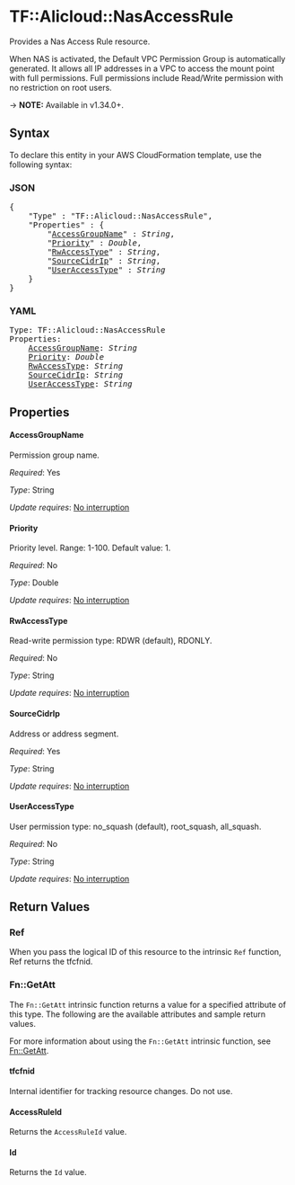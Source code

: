 # TF::Alicloud::NasAccessRule

Provides a Nas Access Rule resource.

When NAS is activated, the Default VPC Permission Group is automatically generated. It allows all IP addresses in a VPC to access the mount point with full permissions. Full permissions include Read/Write permission with no restriction on root users.

-> **NOTE:** Available in v1.34.0+.

## Syntax

To declare this entity in your AWS CloudFormation template, use the following syntax:

### JSON

<pre>
{
    "Type" : "TF::Alicloud::NasAccessRule",
    "Properties" : {
        "<a href="#accessgroupname" title="AccessGroupName">AccessGroupName</a>" : <i>String</i>,
        "<a href="#priority" title="Priority">Priority</a>" : <i>Double</i>,
        "<a href="#rwaccesstype" title="RwAccessType">RwAccessType</a>" : <i>String</i>,
        "<a href="#sourcecidrip" title="SourceCidrIp">SourceCidrIp</a>" : <i>String</i>,
        "<a href="#useraccesstype" title="UserAccessType">UserAccessType</a>" : <i>String</i>
    }
}
</pre>

### YAML

<pre>
Type: TF::Alicloud::NasAccessRule
Properties:
    <a href="#accessgroupname" title="AccessGroupName">AccessGroupName</a>: <i>String</i>
    <a href="#priority" title="Priority">Priority</a>: <i>Double</i>
    <a href="#rwaccesstype" title="RwAccessType">RwAccessType</a>: <i>String</i>
    <a href="#sourcecidrip" title="SourceCidrIp">SourceCidrIp</a>: <i>String</i>
    <a href="#useraccesstype" title="UserAccessType">UserAccessType</a>: <i>String</i>
</pre>

## Properties

#### AccessGroupName

Permission group name.

_Required_: Yes

_Type_: String

_Update requires_: [No interruption](https://docs.aws.amazon.com/AWSCloudFormation/latest/UserGuide/using-cfn-updating-stacks-update-behaviors.html#update-no-interrupt)

#### Priority

Priority level. Range: 1-100. Default value: 1.

_Required_: No

_Type_: Double

_Update requires_: [No interruption](https://docs.aws.amazon.com/AWSCloudFormation/latest/UserGuide/using-cfn-updating-stacks-update-behaviors.html#update-no-interrupt)

#### RwAccessType

Read-write permission type: RDWR (default), RDONLY.

_Required_: No

_Type_: String

_Update requires_: [No interruption](https://docs.aws.amazon.com/AWSCloudFormation/latest/UserGuide/using-cfn-updating-stacks-update-behaviors.html#update-no-interrupt)

#### SourceCidrIp

Address or address segment.

_Required_: Yes

_Type_: String

_Update requires_: [No interruption](https://docs.aws.amazon.com/AWSCloudFormation/latest/UserGuide/using-cfn-updating-stacks-update-behaviors.html#update-no-interrupt)

#### UserAccessType

User permission type: no_squash (default), root_squash, all_squash.

_Required_: No

_Type_: String

_Update requires_: [No interruption](https://docs.aws.amazon.com/AWSCloudFormation/latest/UserGuide/using-cfn-updating-stacks-update-behaviors.html#update-no-interrupt)

## Return Values

### Ref

When you pass the logical ID of this resource to the intrinsic `Ref` function, Ref returns the tfcfnid.

### Fn::GetAtt

The `Fn::GetAtt` intrinsic function returns a value for a specified attribute of this type. The following are the available attributes and sample return values.

For more information about using the `Fn::GetAtt` intrinsic function, see [Fn::GetAtt](https://docs.aws.amazon.com/AWSCloudFormation/latest/UserGuide/intrinsic-function-reference-getatt.html).

#### tfcfnid

Internal identifier for tracking resource changes. Do not use.

#### AccessRuleId

Returns the <code>AccessRuleId</code> value.

#### Id

Returns the <code>Id</code> value.

